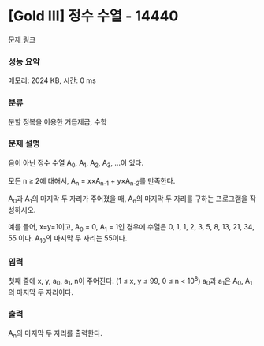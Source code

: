 # [Gold III] 정수 수열 - 14440 

[문제 링크](https://www.acmicpc.net/problem/14440) 

### 성능 요약

메모리: 2024 KB, 시간: 0 ms

### 분류

분할 정복을 이용한 거듭제곱, 수학

### 문제 설명

<p>음이 아닌 정수 수열 A<sub>0</sub>, A<sub>1</sub>, A<sub>2</sub>, A<sub>3</sub>, ...이 있다.</p>

<p>모든 n ≥ 2에 대해서, A<sub>n</sub> = x×A<sub>n-1</sub> + y×A<sub>n-2</sub>를 만족한다.</p>

<p>A<sub>0</sub>과 A<sub>1</sub>의 마지막 두 자리가 주어졌을 때, A<sub>n</sub>의 마지막 두 자리를 구하는 프로그램을 작성하시오.</p>

<p>예를 들어, x=y=1이고, A<sub>0</sub> = 0, A<sub>1</sub> = 1인 경우에 수열은 0, 1, 1, 2, 3, 5, 8, 13, 21, 34, 55 이다. A<sub>10</sub>의 마지막 두 자리는 55이다.</p>

### 입력 

 <p>첫째 줄에 x, y, a<sub>0</sub>, a<sub>1</sub>, n이 주어진다. (1 ≤ x, y ≤ 99, 0 ≤ n < 10<sup>8</sup>) a<sub>0</sub>과 a<sub>1</sub>은 A<sub>0</sub>, A<sub>1</sub>의 마지막 두 자리이다.</p>

### 출력 

 <p>A<sub>n</sub>의 마지막 두 자리를 출력한다.</p>

